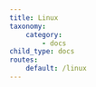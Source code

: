 ```yaml
---
title: Linux
taxonomy:
    category:
        - docs
child_type: docs
routes:
    default: /linux
---
```


